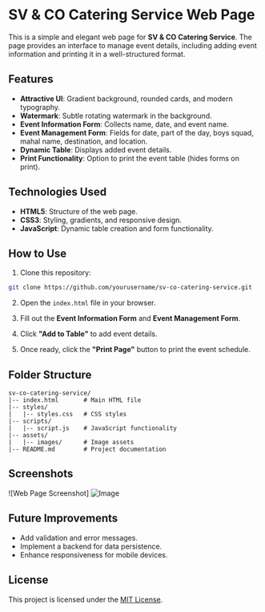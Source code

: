 # SV & CO Catering Service Web Page

This is a simple and elegant web page for **SV & CO Catering Service**. The page provides an interface to manage event details, including adding event information and printing it in a well-structured format.

## Features

- **Attractive UI**: Gradient background, rounded cards, and modern typography.
- **Watermark**: Subtle rotating watermark in the background.
- **Event Information Form**: Collects name, date, and event name.
- **Event Management Form**: Fields for date, part of the day, boys squad, mahal name, destination, and location.
- **Dynamic Table**: Displays added event details.
- **Print Functionality**: Option to print the event table (hides forms on print).

## Technologies Used

- **HTML5**: Structure of the web page.
- **CSS3**: Styling, gradients, and responsive design.
- **JavaScript**: Dynamic table creation and form functionality.

## How to Use

1. Clone this repository:

```bash
git clone https://github.com/yourusername/sv-co-catering-service.git
```

2. Open the `index.html` file in your browser.

3. Fill out the **Event Information Form** and **Event Management Form**.

4. Click **"Add to Table"** to add event details.

5. Once ready, click the **"Print Page"** button to print the event schedule.

## Folder Structure

```
sv-co-catering-service/
|-- index.html       # Main HTML file
|-- styles/
|   |-- styles.css   # CSS styles
|-- scripts/
|   |-- script.js    # JavaScript functionality
|-- assets/
|   |-- images/      # Image assets
|-- README.md        # Project documentation
```

## Screenshots

![Web Page Screenshot]
![Image](https://github.com/user-attachments/assets/b6a681ca-2ad5-4873-9c38-3c613cea4d81)

## Future Improvements

- Add validation and error messages.
- Implement a backend for data persistence.
- Enhance responsiveness for mobile devices.

## License

This project is licensed under the [MIT License](LICENSE).

